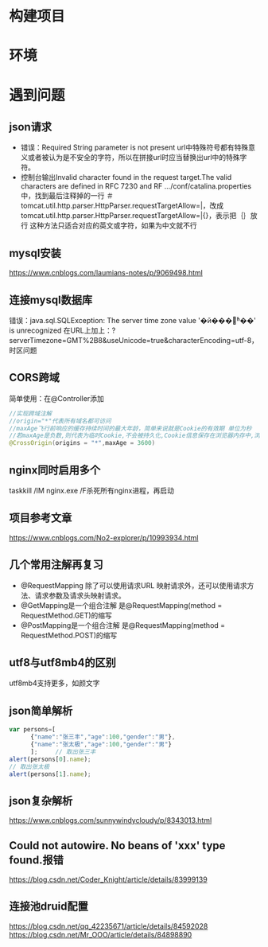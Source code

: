 # 构建项目
# 环境
# 遇到问题
## json请求
+ 错误：Required String parameter is not present
url中特殊符号都有特殊意义或者被认为是不安全的字符，所以在拼接url时应当替换出url中的特殊字符。
+ 控制台输出Invalid character found in the request target.The valid characters are defined in RFC 7230 and RF
.../conf/catalina.properties中，找到最后注释掉的一行 ＃tomcat.util.http.parser.HttpParser.requestTargetAllow=|，改成tomcat.util.http.parser.HttpParser.requestTargetAllow=|{}，表示把｛｝放行
这种方法只适合对应的英文或字符，如果为中文就不行
## mysql安装
https://www.cnblogs.com/laumians-notes/p/9069498.html
## 连接mysql数据库
错误：java.sql.SQLException: The server time zone value '�й���׼ʱ��' is unrecognized
在URL上加上：?serverTimezone=GMT%2B8&useUnicode=true&characterEncoding=utf-8，时区问题
## CORS跨域
简单使用：在@Controller添加
```java
//实现跨域注解
//origin="*"代表所有域名都可访问
//maxAge飞行前响应的缓存持续时间的最大年龄，简单来说就是Cookie的有效期 单位为秒
//若maxAge是负数,则代表为临时Cookie,不会被持久化,Cookie信息保存在浏览器内存中,浏览器关闭Cookie就消失
@CrossOrigin(origins = "*",maxAge = 3600)
```
## nginx同时启用多个
taskkill /IM  nginx.exe  /F杀死所有nginx进程，再启动
## 项目参考文章
https://www.cnblogs.com/No2-explorer/p/10993934.html
## 几个常用注解再复习
+ @RequestMapping 除了可以使用请求URL 映射请求外，还可以使用请求方法、请求参数及请求头映射请求。
+ @GetMapping是一个组合注解 是@RequestMapping(method = RequestMethod.GET)的缩写
+ @PostMapping是一个组合注解 是@RequestMapping(method = RequestMethod.POST)的缩写
## utf8与utf8mb4的区别
utf8mb4支持更多，如颜文字
## json简单解析
```js
var persons=[
      {"name":"张三丰","age":100,"gender":"男"},
      {"name":"张太极","age":100,"gender":"男"}
      ];     // 取出张三丰
alert(persons[0].name);
// 取出张太极
alert(persons[1].name);
```
## json复杂解析
https://www.cnblogs.com/sunnywindycloudy/p/8343013.html
## Could not autowire. No beans of 'xxx' type found.报错
https://blog.csdn.net/Coder_Knight/article/details/83999139
## 连接池druid配置
https://blog.csdn.net/qq_42235671/article/details/84592028
https://blog.csdn.net/Mr_OOO/article/details/84898890
